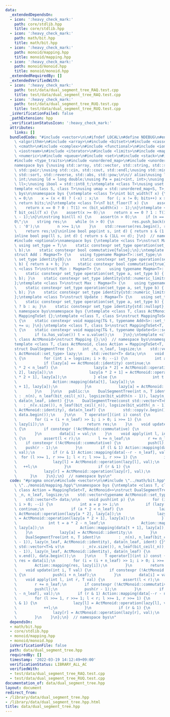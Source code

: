 ```yaml
---
data:
  _extendedDependsOn:
  - icon: ':heavy_check_mark:'
    path: core/stdlib.hpp
    title: core/stdlib.hpp
  - icon: ':heavy_check_mark:'
    path: math/bit.hpp
    title: math/bit.hpp
  - icon: ':heavy_check_mark:'
    path: monoid/mapping.hpp
    title: monoid/mapping.hpp
  - icon: ':heavy_check_mark:'
    path: monoid/monoid.hpp
    title: monoid/monoid.hpp
  _extendedRequiredBy: []
  _extendedVerifiedWith:
  - icon: ':heavy_check_mark:'
    path: test/data/dual_segment_tree_RAQ.test.cpp
    title: test/data/dual_segment_tree_RAQ.test.cpp
  - icon: ':heavy_check_mark:'
    path: test/data/dual_segment_tree_RUQ.test.cpp
    title: test/data/dual_segment_tree_RUQ.test.cpp
  _isVerificationFailed: false
  _pathExtension: hpp
  _verificationStatusIcon: ':heavy_check_mark:'
  attributes:
    links: []
  bundledCode: "#include <vector>\n\n#ifndef LOCAL\n#define NDEBUG\n#endif\n\n#include\
    \ <algorithm>\n#include <array>\n#include <bitset>\n#include <cassert>\n#include\
    \ <cmath>\n#include <complex>\n#include <functional>\n#include <iomanip>\n#include\
    \ <iostream>\n#include <iterator>\n#include <limits>\n#include <map>\n#include\
    \ <numeric>\n#include <queue>\n#include <set>\n#include <stack>\n#include <string>\n\
    #include <type_traits>\n#include <unordered_map>\n#include <unordered_set>\n\n\
    namespace bys {\nusing std::array, std::vector, std::string, std::set, std::map,\
    \ std::pair;\nusing std::cin, std::cout, std::endl;\nusing std::min, std::max,\
    \ std::sort, std::reverse, std::abs, std::pow;\n\n// alias\nusing ll = long long\
    \ int;\nusing ld = long double;\nusing Pa = pair<int, int>;\nusing Pall = pair<ll,\
    \ ll>;\nusing ibool = std::int8_t;\ntemplate <class T>\nusing uset = std::unordered_set<T>;\n\
    template <class S, class T>\nusing umap = std::unordered_map<S, T>;\n}  // namespace\
    \ bys\n\nnamespace bys {\ntemplate <class T>\nint bit_width(T x) {\n    int bits\
    \ = 0;\n    x = (x < 0) ? (-x) : x;\n    for (; x != 0; bits++) x >>= 1;\n   \
    \ return bits;\n}\ntemplate <class T>\nT bit_floor(T x) {\n    assert(x >= 0);\n\
    \    return x == 0 ? 0 : T(1) << (bit_width(x) - 1);\n}\ntemplate <class T>\n\
    T bit_ceil(T x) {\n    assert(x >= 0);\n    return x == 0 ? 1 : T(1) << bit_width(x\
    \ - 1);\n}\n\nstring bin(ll n) {\n    assert(n > 0);\n    if (n == 0) return \"\
    0\";\n    string res;\n    while (n > 0) {\n        res.push_back(n & 1 ? '1'\
    \ : '0');\n        n >>= 1;\n    }\n    std::reverse(res.begin(), res.end());\n\
    \    return res;\n}\ninline bool pop(int s, int d) { return s & (1 << d); }\n\
    inline bool pop(ll s, int d) { return s & (1LL << d); }\n}  // namespace bys\n\
    #include <optional>\nnamespace bys {\ntemplate <class T>\nstruct Magma {\n   \
    \ using set_type = T;\n    static constexpr set_type operation(set_type a, set_type\
    \ b);\n    static constexpr bool commutative{false};\n};\ntemplate <class T>\n\
    struct Add : Magma<T> {\n    using typename Magma<T>::set_type;\n    static constexpr\
    \ set_type identity{0};\n    static constexpr set_type operation(set_type a, set_type\
    \ b) { return a + b; }\n    static constexpr bool commutative{true};\n};\ntemplate\
    \ <class T>\nstruct Min : Magma<T> {\n    using typename Magma<T>::set_type;\n\
    \    static constexpr set_type operation(set_type a, set_type b) { return std::min(a,\
    \ b); }\n    static constexpr set_type identity{std::numeric_limits<set_type>::max()};\n\
    };\ntemplate <class T>\nstruct Max : Magma<T> {\n    using typename Magma<T>::set_type;\n\
    \    static constexpr set_type operation(set_type a, set_type b) { return std::max(a,\
    \ b); }\n    static constexpr set_type identity{std::numeric_limits<set_type>::min()};\n\
    };\ntemplate <class T>\nstruct Update : Magma<T> {\n    using set_type = std::optional<T>;\n\
    \    static constexpr set_type operation(set_type a, set_type b) { return b.has_value()\
    \ ? b : a; }\n    static constexpr set_type identity{std::nullopt};\n};\n}  //\
    \ namespace bys\nnamespace bys {\ntemplate <class T, class ActMonoid>\nstruct\
    \ MappingToSet {};\ntemplate <class T, class S>\nstruct MappingToSet<T, Add<S>>\
    \ {\n    static constexpr void mapping(T& t, typename Add<S>::set_type u) { t\
    \ += u; }\n};\ntemplate <class T, class S>\nstruct MappingToSet<T, Update<S>>\
    \ {\n    static constexpr void mapping(T& t, typename Update<S>::set_type u) {\n\
    \        if (u.has_value()) t = u.value();\n    }\n};\ntemplate <class Monoid,\
    \ class ActMonoid>\nstruct Mapping {};\n}  // namespace bys\nnamespace bys {\n\
    template <class T, class ActMonoid, class Action = MappingToSet<T, ActMonoid>>\n\
    struct DualSegmentTree {\n    int _n, n_leaf, logsize;\n    std::vector<typename\
    \ ActMonoid::set_type> lazy;\n    std::vector<T> data;\n\n    void push(int p)\
    \ {\n        for (int i = logsize; i > 0; --i) {\n            int a = p >> i;\n\
    \            if (lazy[a] == ActMonoid::identity) continue;\n            if (a\
    \ * 2 < n_leaf) {\n                lazy[a * 2] = ActMonoid::operation(lazy[a *\
    \ 2], lazy[a]);\n                lazy[a * 2 + 1] = ActMonoid::operation(lazy[a\
    \ * 2 + 1], lazy[a]);\n            } else {\n                int t = a * 2 - n_leaf;\n\
    \                Action::mapping(data[t], lazy[a]);\n                Action::mapping(data[t\
    \ + 1], lazy[a]);\n            }\n            lazy[a] = ActMonoid::identity;\n\
    \        }\n    }\n\n   public:\n    DualSegmentTree(int n, T ident)\n       \
    \ : _n(n), n_leaf(bit_ceil(_n)), logsize(bit_width(n - 1)), lazy(n_leaf, ActMonoid::identity),\
    \ data(n_leaf, ident) {}\n    DualSegmentTree(const std::vector<T>& v)\n     \
    \   : _n(v.size()), n_leaf(bit_ceil(_n)), logsize(bit_width(_n - 1)), lazy(n_leaf,\
    \ ActMonoid::identity), data(n_leaf) {\n        std::copy(v.begin(), v.end(),\
    \ data.begin());\n    }\n\n    T operator[](int i) const {\n        T res = data[i];\n\
    \        for (i = (i + n_leaf) >> 1; i > 0; i >>= 1) {\n            Action::mapping(res,\
    \ lazy[i]);\n        }\n        return res;\n    }\n    void update(int i, T val)\
    \ {\n        if constexpr (!ActMonoid::commutative) {\n            push(i + n_leaf);\n\
    \        }\n        data[i] = val;\n    }\n    void apply(int l, int r, T val)\
    \ {\n        assert(l < r);\n        l += n_leaf;\n        r += n_leaf;\n    \
    \    if constexpr (!ActMonoid::commutative) {\n            push(l);\n        \
    \    push(r - 1);\n        }\n        if (l & 1) Action::mapping(data[l++ - n_leaf],\
    \ val);\n        if (r & 1) Action::mapping(data[--r - n_leaf], val);\n      \
    \  for (l >>= 1, r >>= 1; l < r; l >>= 1, r >>= 1) {\n            if (l & 1) {\n\
    \                lazy[l] = ActMonoid::operation(lazy[l], val);\n             \
    \   ++l;\n            }\n            if (r & 1) {\n                --r;\n    \
    \            lazy[r] = ActMonoid::operation(lazy[r], val);\n            }\n  \
    \      }\n    }\n};\n}  // namespace bys\n"
  code: "#pragma once\n#include <vector>\n\n#include \"../math/bit.hpp\"\n#include\
    \ \"../monoid/mapping.hpp\"\nnamespace bys {\ntemplate <class T, class ActMonoid,\
    \ class Action = MappingToSet<T, ActMonoid>>\nstruct DualSegmentTree {\n    int\
    \ _n, n_leaf, logsize;\n    std::vector<typename ActMonoid::set_type> lazy;\n\
    \    std::vector<T> data;\n\n    void push(int p) {\n        for (int i = logsize;\
    \ i > 0; --i) {\n            int a = p >> i;\n            if (lazy[a] == ActMonoid::identity)\
    \ continue;\n            if (a * 2 < n_leaf) {\n                lazy[a * 2] =\
    \ ActMonoid::operation(lazy[a * 2], lazy[a]);\n                lazy[a * 2 + 1]\
    \ = ActMonoid::operation(lazy[a * 2 + 1], lazy[a]);\n            } else {\n  \
    \              int t = a * 2 - n_leaf;\n                Action::mapping(data[t],\
    \ lazy[a]);\n                Action::mapping(data[t + 1], lazy[a]);\n        \
    \    }\n            lazy[a] = ActMonoid::identity;\n        }\n    }\n\n   public:\n\
    \    DualSegmentTree(int n, T ident)\n        : _n(n), n_leaf(bit_ceil(_n)), logsize(bit_width(n\
    \ - 1)), lazy(n_leaf, ActMonoid::identity), data(n_leaf, ident) {}\n    DualSegmentTree(const\
    \ std::vector<T>& v)\n        : _n(v.size()), n_leaf(bit_ceil(_n)), logsize(bit_width(_n\
    \ - 1)), lazy(n_leaf, ActMonoid::identity), data(n_leaf) {\n        std::copy(v.begin(),\
    \ v.end(), data.begin());\n    }\n\n    T operator[](int i) const {\n        T\
    \ res = data[i];\n        for (i = (i + n_leaf) >> 1; i > 0; i >>= 1) {\n    \
    \        Action::mapping(res, lazy[i]);\n        }\n        return res;\n    }\n\
    \    void update(int i, T val) {\n        if constexpr (!ActMonoid::commutative)\
    \ {\n            push(i + n_leaf);\n        }\n        data[i] = val;\n    }\n\
    \    void apply(int l, int r, T val) {\n        assert(l < r);\n        l += n_leaf;\n\
    \        r += n_leaf;\n        if constexpr (!ActMonoid::commutative) {\n    \
    \        push(l);\n            push(r - 1);\n        }\n        if (l & 1) Action::mapping(data[l++\
    \ - n_leaf], val);\n        if (r & 1) Action::mapping(data[--r - n_leaf], val);\n\
    \        for (l >>= 1, r >>= 1; l < r; l >>= 1, r >>= 1) {\n            if (l\
    \ & 1) {\n                lazy[l] = ActMonoid::operation(lazy[l], val);\n    \
    \            ++l;\n            }\n            if (r & 1) {\n                --r;\n\
    \                lazy[r] = ActMonoid::operation(lazy[r], val);\n            }\n\
    \        }\n    }\n};\n}  // namespace bys\n"
  dependsOn:
  - math/bit.hpp
  - core/stdlib.hpp
  - monoid/mapping.hpp
  - monoid/monoid.hpp
  isVerificationFile: false
  path: data/dual_segment_tree.hpp
  requiredBy: []
  timestamp: '2022-03-19 14:12:49+09:00'
  verificationStatus: LIBRARY_ALL_AC
  verifiedWith:
  - test/data/dual_segment_tree_RAQ.test.cpp
  - test/data/dual_segment_tree_RUQ.test.cpp
documentation_of: data/dual_segment_tree.hpp
layout: document
redirect_from:
- /library/data/dual_segment_tree.hpp
- /library/data/dual_segment_tree.hpp.html
title: data/dual_segment_tree.hpp
---
```

